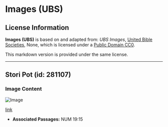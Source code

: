 # Images (UBS)

## License Information

**Images (UBS)** is based on and adapted from: _UBS Images_, [United Bible Societies](https://unitedbiblesocieties.org/), None, which is licensed under a [Public Domain CC0](https://creativecommons.org/public-domain/cc0/).

This markdown version is provided under the same license.



--------------------------------

## Stori Pot (id: 281107)

### Image Content

![Image](https://cdn.aquifer.bible/aquifer-content/resources/Media/WEB-0492_storiage_jar.jpg)

[link](https://cdn.aquifer.bible/aquifer-content/resources/Media/WEB-0492_storiage_jar.jpg)

* **Associated Passages:** NUM 19:15

